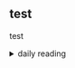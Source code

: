 ## test

test

<details markdown="1">
<summary>daily reading</summary>

| Dec. 12, 2024 |
| :-------------: |
| [Deut. 17; Ps. 104; Isa. 44; Rev. 14](https://blog.swang.cloud/2024/12/03/Bible-year-1.html) |
| [WCF 16; WLC 101-106; WSC 57-62](https://blog.swang.cloud/2024/11/27/westminster-month-1.html) |
| [The Apostles' Creed](https://threeforms.org/the-apostles-creed/) |

</details>